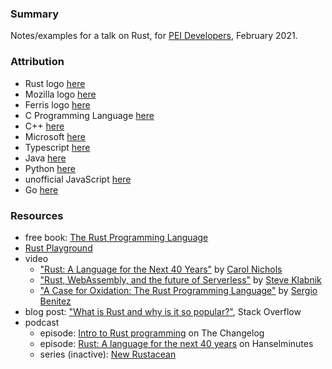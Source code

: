 ### Summary

Notes/examples for a talk on Rust, for [PEI Developers](http://peidevs.github.io/), February 2021.

### Attribution

* Rust logo [here](https://en.wikipedia.org/wiki/Rust_(programming_language)#/media/File:Rust_programming_language_black_logo.svg)
* Mozilla logo [here](https://en.wikipedia.org/wiki/Mozilla#/media/File:Mozilla_logo.svg) 
* Ferris logo [here](https://en.wikipedia.org/wiki/Rust_(programming_language)#/media/File:Rustacean-orig-noshadow.svg)
* C Programming Language [here](https://en.wikipedia.org/wiki/C_(programming_language)#/media/File:The_C_Programming_Language_logo.svg)
* C++ [here](https://en.wikipedia.org/wiki/C%2B%2B#/media/File:ISO_C++_Logo.svg)
* Microsoft [here](https://en.wikipedia.org/wiki/Microsoft#/media/File:Microsoft_logo_(2012).svg)
* Typescript [here](https://en.wikipedia.org/wiki/TypeScript#/media/File:Typescript_logo_2020.svg)
* Java [here](https://en.wikipedia.org/wiki/Java_(programming_language)#/media/File:Java_programming_language_logo.svg)
* Python [here](https://en.wikipedia.org/wiki/Python_(programming_language)#/media/File:Python_logo_and_wordmark.svg)
* unofficial JavaScript [here](https://commons.wikimedia.org/wiki/File:Unofficial_JavaScript_logo_2.svg)
* Go [here](https://en.wikipedia.org/wiki/Go_(programming_language)#/media/File:Go_Logo_Blue.svg)

### Resources

* free book: [The Rust Programming Language](https://doc.rust-lang.org/book/)
* [Rust Playground](https://play.rust-lang.org/)
* video
    - ["Rust: A Language for the Next 40 Years"](https://www.youtube.com/watch?v=A3AdN7U24iU) by [Carol Nichols](https://twitter.com/Carols10cents)
    - ["Rust, WebAssembly, and the future of Serverless"](https://www.youtube.com/watch?v=CMB6AlE1QuI) by [Steve Klabnik](https://twitter.com/steveklabnik)
    - ["A Case for Oxidation: The Rust Programming Language"](https://www.youtube.com/watch?v=cDFSrVhnZKo) by [Sergio Benitez](https://github.com/SergioBenitez)
* blog post: ["What is Rust and why is it so popular?"](https://stackoverflow.blog/2020/01/20/what-is-rust-and-why-is-it-so-popular/), Stack Overflow 
* podcast
    - episode: [Intro to Rust programming](https://changelog.com/podcast/takeover-codeish-34) on The Changelog
    - episode: [Rust: A language for the next 40 years](https://hanselminutes.com/713/rust-a-language-for-the-next-40-years-with-carol-nichols) on Hanselminutes
    - series (inactive): [New Rustacean](https://newrustacean.com/)
